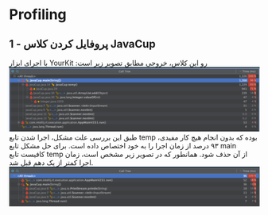 # Profiling

## 1 - پروفایل کردن کلاس JavaCup
با اجرای ابزار YourKit رو این کلاس، خروجی مطابق تصویر زیر است:
![img.png](images/profile-test-before.png)
طبق این بررسی علت مشکل، اجرا شدن تابع temp بوده که بدون انجام هیچ کار مفیدی، ۹۳ درصد از زمان اجرا را به خود اختصاص داده است. برای حل مشکل تابع main کافیست تابع temp از آن حذف شود.
همانطور که در تصویر زیر مشخص است، زمان اجرا کمتر از یک دهم قبل شد.
![img.png](images/profile-test-after.png)